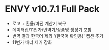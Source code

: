 # ENVY v10.7.1 Full Pack
- 로고 + 환율/마진 계산기 복구
- 데이터랩/11번가/번역기/상품명 생성기 포함
- 번역 결과 한국어 제외 '(한국어 확인용)' 캡션 추가
- 11번가 배너 제거 강화
